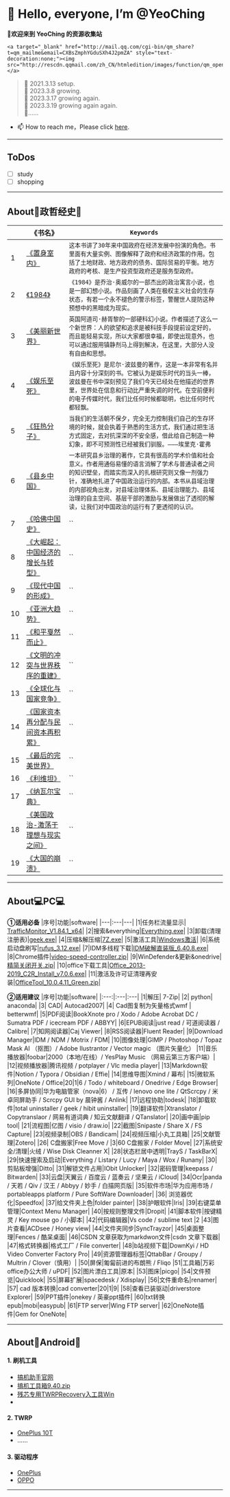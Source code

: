 # 👋 Hello, everyone, I’m @YeoChing
**👀欢迎来到 YeoChing 的资源收集站**
    
    <a target="_blank" href="http://mail.qq.com/cgi-bin/qm_share?t=qm_mailme&email=CXBsZmphYGduSXh4J2pmZA" style="text-decoration:none;"><img src="http://rescdn.qqmail.com/zh_CN/htmledition/images/function/qm_open/ico_mailme_02.png"/></a>
    
>🌱 2021.3.13 setup.  
>🌱 2023.3.8 growing.  
>🌱 2023.3.17 growing again.  
>🌱 2023.3.19 growing again again.  
>🌱……
- 📫 How to reach me，Please click [here](http://www.coolapk.com/u/2483998).   
 ---
 ## ToDos
 - [ ] study
 - [ ] shopping
 ---
 
 ## About📖政哲经史📖  
| |《书名》|`Keywords`|
|---|---|---|
|1|[《置身室内》](https://voohlly.lanzoue.com/i7MVU0qbo3lg)|`这本书讲了30年来中国政府在经济发展中扮演的角色。书里面有大量实例、图像解释了政府和经济政策的作用。包括了土地财政、地方政府的债务、国际贸易的平衡。地方政府的考核、是生产投资型政府还是服务型政府。`|
|2|[《1984》]()|`《1984》是乔治·奥威尔的一部杰出的政治寓言小说，也是一部幻想小说。作品刻画了人类在极权主义社会的生存状态，有若一个永不褪色的警示标签，警醒世人提防这种预想中的黑暗成为现实。`|
|3|[《美丽新世界》]()|`英国阿道司·赫胥黎的一部硬科幻小说。作者描述了这么一个新世界：人的欲望和追求是被科技手段提前设定好的，而且能轻易实现，所以大家都很幸福，即使出现意外，也可以通过服用镇静剂马上得到解决，在这里，大部分人没有自由和思想。`|
|4|[《娱乐至死》](https://voohlly.lanzoue.com/iZLTi0qbnkta)|`《娱乐至死》是尼尔·波兹曼的著作，这是一本非常有名并且内容十分深刻的书。它被认为是娱乐时代的当头一棒，波兹曼在书中深刻预见了我们今天已经处在他描述的世界里，世界处在信息和行动比严重失调的时代。在空前便利的电子传媒时代，我们比任何时候都聪明，也比任何时代都轻飘。`|
|5|[《狂热分子》](https://voohlly.lanzoue.com/i2FI10qbnkpg)|`当我们的生活朝不保夕，完全无力控制我们自己的生存环境的时候，就会执着于熟悉的生活方式，我们通过把生活方式固定，去对抗深深的不安全感，借此给自己制造一种幻象，即不可预测性已经被我们驯服。———埃里克·霍弗`|
|6|[《县乡中国》](https://voohlly.lanzoue.com/iJCvb0qbnmfi)|`一本研究县乡治理的著作，它具有很高的学术价值和社会意义。作者用通俗易懂的语言消解了学术与普通读者之间的知识壁垒，而踏实而深入的扎根研究则又像一剂强力针，准确地扎进了中国政治运行的内部。本书从县域治理的内部视角出发，对县域治理体系、县域治理能力、县域治理的自主空间、基层干部的激励与发展做出了透彻的解读，让我们对中国政治的运行有了更透彻的认识。`|
|7|[《哈佛中国史》](https://voohlly.lanzoue.com/iQbWc0qbnrjc)|``|
|8|[《大崛起：中国经济的增长与转型》](https://voohlly.lanzoue.com/iD8PG0qbnmbe)|``|
|9|[《现代中国的形成》]()|``|
|10|[《亚洲大趋势》](https://voohlly.lanzoue.com/iB0jf0qbns5e)|``|
|11|[《和平戛然而止》]()|``|
|12|[《文明的冲突与世界秩序的重建》](https://voohlly.lanzoue.com/iDgXG0qbnrxg)|``|
|13|[《全球化与国家竞争》](https://voohlly.lanzoue.com/ibFeh0qbo4of)|``|
|14|[《国家资本再分配与民间资本再积累》](https://voohlly.lanzoue.com/ij5fS0qbo56d)|``|
|15|[《最后的完美世界》](https://voohlly.lanzoue.com/iCUEk0qbnqah)|``|
|16|[《利维坦》](https://voohlly.lanzoue.com/i6LTn0qbnryh)|``|
|17|[《纳瓦尔宝典》](https://voohlly.lanzoue.com/iDG4u0qbrype)|``|
|18|[《美国政治-激荡于理想与现实之间》](https://voohlly.lanzoue.com/iyR7d0qbns0j)|``|
|19|[《大国的崩溃》](https://voohlly.lanzoue.com/ia2JH0qbnrmf)|``|
---
## About💻PC💻  
**①适用必备**
|序号|功能|software|
|---|:---|---|
|1|任务栏流量显示| [TrafficMonitor_V1.84.1_x64](https://voohlly.lanzoue.com/ivQrQ0pm0bgf)|
|2|搜索&everything|[Everything.exe](https://voohlly.lanzoue.com/itdvkmqnr2f)|
|3|卸载(清理注册表)|[geek.exe](https://voohlly.lanzoue.com/i2FWH0lpyoza)|
|4|压缩&解压缩|[7Z.exe](https://voohlly.lanzoue.com/iYSfwmqnyrc)|
|5|激活工具|[Windows激活](https://voohlly.lanzoue.com/ia6Mkmruhde)|
|6|系统启动盘刷写|[rufus_3.12.exe](https://voohlly.lanzoue.com/iNT8tmqnm2f)|
|7|IDM多线程下载|[IDM破解直装版_6.40.8.exe](https://voohlly.lanzoue.com/iyo2v0pm4m8h)|
|8|Chrome插件|[video-speed-controller.zip](https://voohlly.lanzoue.com/irVXs0pm4l8b)|
|9|WinDefender&更新&onedrive|[精简关闭开关.zip](https://voohlly.lanzouu.com/ih7Jc1l6maij)|
|10|office下载工具|[Office_2013-2019_C2R_Install_v7.0.6.exe](https://voohlly.lanzouu.com/ivkgI1l6rs8h)|
|11|激活及许可证清理再安装|[OfficeTool_10.0.4.11_Green.zip](https://voohlly.lanzouu.com/iogzQ1l6rwzi)|


**②适用建议**
|序号|功能|software|
|:---:|:---|:---|
|1|解压| 7-Zip|
|2| python| anaconda|
|3| CAD| Autocad2007|
|4| Cad图复制为矢量格式wmf | betterwmf|
|5|PDF阅读|BookXnote pro / Xodo / Adobe Acrobat DC / Sumatra PDF / icecream PDF / ABBYY|
|6|EPUB阅读|just read / 可道阅读器 / Calibre|
|7|知网阅读器|Caj Viewer|
|8|RSS阅读器|Fluent Reader|
|9|Download Manager|IDM / NDM / Motrix / FDM|
|10|图像处理|GIMP / Photoshop / Topaz Mask AI （抠图）/ Adobe Ilustrantor / Vector magic （图片矢量化）
|11|音乐播放器|foobar|2000（本地/在线）/ YesPlay Music （网易云第三方客户端）|
|12|视频播放器|腾讯视频 / potplayer / Vlc media player|
|13|Markdown软件|Notion / Typora / Obsidian / Effie|
|14|思维导图|Xmind / 幕布|
|15|微软系列|OneNote / Office|20|1|6 / Todo / whiteboard / Onedrive / Edge Browser|
|16|多屏协同|华为电脑管家（nova|6） / 互传 / lenovo one lite / QtScrcpy / 米卓同屏助手 / Scrcpy GUI by 晨钟酱 / Anlink|
|17|远程协助|todesk|
|18|卸载软件|total uninstaller / geek / hibit uninstaller|
|19|翻译软件|Xtranslator / Copytranslaor / 网易有道词典 / 知云文献翻译 / QTanslator|
|20|画中画|pip tool|
|21|流程图|亿图 / visio / draw.io|
|22|截图|Snipaste / Share X / FS Capture|
|23|视频录制|OBS / Bandicam|
|24|视频压缩|小丸工具箱|
|25|文献管理|Zotero|
|26| C盘搬家|Free Move / |3|60 C盘搬家 / Folder Move|
|27|系统安全/清理|火绒 / Wise Disk Cleanner X|
|28|状态栏居中透明|TrayS / TaskBarX|
|29|快速搜索及启动|Everything / Listary / Lucy / Maya / Wox / Runany|
|30|剪贴板增强|Ditto|
|31|解锁文件占用|IObit Unlocker|
|32|密码管理|keepass / Bitwarden|
|33|云盘|天翼云 / 百度云 / 蓝奏云 / 坚果云 / iCloud|
|34|Ocr|panda / 天若 / Qiv / 汉王 / Abbyy / 妙手 / 白描网页版|
|35|软件市场|华为应用市场 / portableapps platform / Pure SoftWare Downloader|
|36| 浏览器优化|Speedfox|
|37|给文件夹上色|folder painter|
|38|护眼软件|Iris|
|39|右键菜单管理|Context Menu Manager|
|40|按规则整理文件|Dropit|
|41|脚本软件|按键精灵 / Key mouse go / 小脚本|
|42|代码编辑器|Vs code / sublime text |2
|43|图片查看|ACDsee / Honey view|
|44|文件夹同步|SyncTrayzor|
|45|桌面整理|Fences / 酷呆桌面|
|46|CSDN 文章获取为markdwon文件|csdn 文章下载器|
|47|格式转换器|格式工厂 / File converter|
|48|b站视频下载|DownKyi / HD Video Converter Factory Pro|
|49|资源管理器标签|QttabBar / Groupy / Multrin / Clover（慎用）|
|50|屏保|匍匐前进的布朗熊 / Fliqo
|51|工具箱|万彩office办公大师 / uPDF|
|52|图片漂白工具|原本|
|53|图床|picgo|
|54|文件预览|Quicklook|
|55|屏幕扩展|spacedesk / Xdisplay|
|56|文件重命名|renamer|
|57| cad 版本转换|cad converter|20|1|9|
|58|查看已装驱动|driverstore Explorer|
|59|PPT插件|onekey / 英豪ppt插件|
|60|txt转换epub|mobi|easypub|
|61|FTP server|Wing FTP server|
|62|OneNote插件|Gem for OneNote|

---
## About🤖Android🤖
#### 1. 刷机工具
  - [搞机助手官网](https://lsdy.top/gjzs)
  - [搞机工具箱9.40.zip](https://voohlly.lanzoue.com/idm5F0pm4lfi)
  - [残芯专用TWRPRecovery入工具Win](https://voohlly.lanzoue.com/iq0FLm90swb)
  - []()
#### 2. TWRP              
  - [OnePlus 10T]()
  - ……
#### 3. 驱动程序              
  - [OnePlus]()
  - [OPPO]()
---
